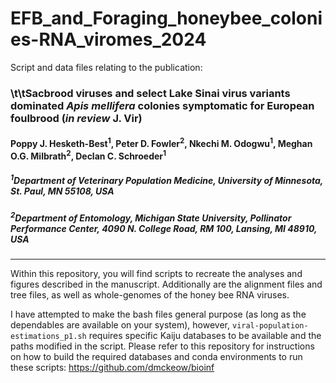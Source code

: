 # EFB_and_Foraging_honeybee_colonies-RNA_viromes_2024
Script and data files relating to the publication:
### \t\tSacbrood viruses and select Lake Sinai virus variants dominated <i>Apis mellifera</i> colonies symptomatic for European foulbrood (<i>in review</i> J. Vir)
#### Poppy J. Hesketh-Best<sup>1</sup>, Peter D. Fowler<sup>2</sup>, Nkechi M. Odogwu<sup>1</sup>, Meghan O.G. Milbrath<sup>2</sup>, Declan C. Schroeder<sup>1</sup>
##### <sup>1</sup>Department of Veterinary Population Medicine, University of Minnesota, St. Paul, MN 55108, USA
##### <sup>2</sup>Department of Entomology, Michigan State University, Pollinator Performance Center, 4090 N. College Road, RM 100, Lansing, MI 48910, USA

---------------

Within this repository, you will find scripts to recreate the analyses and figures described in the manuscript. Additionally are the alignment files and tree files, as well as whole-genomes of the honey bee RNA viruses.

I have attempted to make the bash files general purpose (as long as the dependables are available on your system), however, <code>viral-population-estimations_p1.sh</code> requires specific Kaiju databases to be available and the paths modified in the script. Please refer to this repository for instructions on how to build the required databases and conda environments to run these scripts: https://github.com/dmckeow/bioinf

